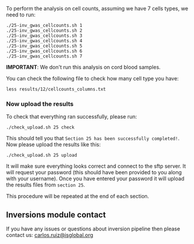 To perform the analysis on cell counts, assuming we have 7 cells types, we need to run:

    ./25-inv_gwas_cellcounts.sh 1
    ./25-inv_gwas_cellcounts.sh 2
    ./25-inv_gwas_cellcounts.sh 3
    ./25-inv_gwas_cellcounts.sh 4
    ./25-inv_gwas_cellcounts.sh 5
    ./25-inv_gwas_cellcounts.sh 6
    ./25-inv_gwas_cellcounts.sh 7

**IMPORTANT**: We don't run this analysis on cord blood samples.

You can check the following file to check how many cell type you have:

    less results/12/cellcounts_columns.txt


### Now upload the results

To check that everything ran successfully, please run:

```
./check_upload.sh 25 check
```

This should tell you that `Section 25 has been successfully completed!`. Now please upload the results like this:

```
./check_upload.sh 25 upload
```

It will make sure everything looks correct and connect to the sftp server. It will request your password (this should have been provided to you along with your username). Once you have entered your password it will upload the results files from `section 25`.

This procedure will be repeated at the end of each section.

## Inversions module contact

If you have any issues or questions about inversion pipeline then please contact us: [carlos.ruiz@isglobal.org](mailto:carlos.ruiz@isglobal.org)

